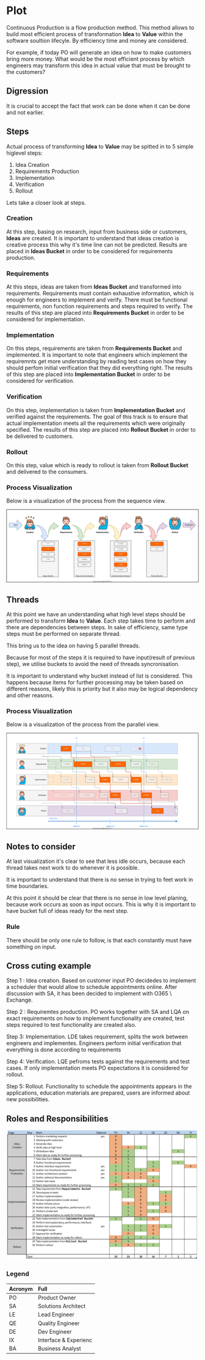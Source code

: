 # Plot

Continuous Production is a flow production method.
This method allows to build most efficient process of transformation **Idea** to **Value** within the software soultion lifecyle.
By efficiency time and money are considered.

For example, if today PO will generate an idea on how to make customers bring more money.
What would be the most efficient process by which engineers may transform this idea in actual value that must be brought to the customers?

## Digression 
It is crucial to accept the fact that work can be done when it can be done and not earlier.

## Steps

Actual process of transforming **Idea** to **Value** may be spitted in to 5 simple higlevel steps:
1. Idea Creation
1. Requirements Production
1. Implementation
1. Verification
1. Rollout

Lets take a closer look at steps.

### Creation
At this step, basing on research, input from business side or customers, **Ideas** are created.
It is important to understand that ideas creation is creative process this why it's time line can not be predicted.
Results are placed in **Ideas Bucket** in order to be considered for requirements production.

### Requirements
At this steps, ideas are taken from **Ideas Bucket** and transformed into requirements.
Requirements must contain exhaustive information, which is enough for engineers to implement and verify.
There must be functional requirements, non function requirements and steps required to verify.
The results of this step are placed into **Requirements Bucket** in order to be considered for implementation.

### Implementation
On this steps, requirements are taken from **Requirements Bucket** and implemented.
It is important to note that engineers which implement the requiremnts get more understanding by reading test cases on how they should perfom initial verification that they did everything right.
The results of this step are placed into **Implementation Bucket** in order to be considered for verification.

### Verification
On this step, implementation is taken from **Implementation Bucket** and verified against the requirements.
The goal of this track is to ensure that actual implementation meets all the requirements which were originally specified.
The results of this step are placed into **Rollout Bucket** in order to be delivered to customers.

### Rollout
On this step, value which is ready to rollout is taken from **Rollout Bucket** and delivered to the consumers.

### Process Visualization

Below is a visualization of the process from the sequence view.

![process](./2.svg)

## Threads

At this point we have an understanding what high level steps should be performed to transform **Idea** to **Value**.
Each step takes time to perform and there are dependencies between steps.
In sake of efficiency, same type steps must be performed on separate thread.

This bring us to the idea on having 5 parallel threads.

Because for most of the steps it is required to have input(result of previous step), we utilise buckets to avoid the need of threads syncronisation.

It is important to understand why bucket instead of list is considered. This happens because items for further processing may be taken based on different reasons, likely this is priority but it also may be logical dependency and other reasons.

### Process Visualization

Below is a visualization of the process from the parallel view.

![process](3.svg)

## Notes to consider

At last visualization it's clear to see that less idle occurs, because each thread takes next work to do whenever it is possible.

It is important to understand that there is no sense in trying to feet work in time boundaries.

At this point it should be clear that there is no sense in low level planing, because work occurs as soon as input occurs.
This is why it is important to have bucket full of ideas ready for the next step.

### Rule
There should be only one rule to follow, is that each constantly must have something on input.

## Cross cuting example

Step 1 : Idea creation.
Based on customer input PO decidedes to implement a scheduler that would allow to schedule appointments online.
After discussion with SA, it has been decided to implement with O365 \ Exchange.

Step 2 : Requiremtes production.
PO works together with SA and LQA on exact requirements on how to implement functionality are created, test steps required to test functionality are created also.

Step 3: Implementation.
LDE takes requirement, splits the work between engineers and implementes.
Engineers perform initial verification that everything is done according to requirements

Step 4: Verification.
LQE pefroms tests against the requirements and test cases.
If only implementation meets PO expectations it is considered for rollout.

Step 5: Rollout.
Functionality to schedule the appointments appears in the applications, education materials are prepared, users are informed about new possibilities.

## Roles and Responsibilities

![Roles&Responsiblitise](./rr.png)

### Legend

| Acronym | Full
|:---|:----
| PO | Product Owner
| SA | Solutions Architect
| LE | Lead Engineer
| QE | Quality Engineer
| DE | Dev Engineer
| IX | Interface & Experienc
| BA | Business Analyst
